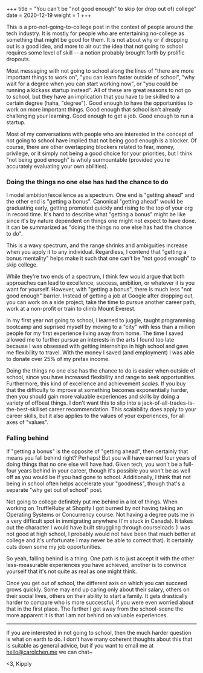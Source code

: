 +++
title = "You can't be \"not good enough\" to skip (or drop out of) college"
date = 2020-12-19
weight = 1
+++

This is a pro-not-going-to-college post in the context of people around the tech industry. It is mostly for people who are entertaining no-college as something that might be good for them. It is not about why or if dropping out is a good idea, and more to air out the idea that not going to school requires some level of skill -- a notion probably brought forth by prolific dropouts. 

Most messaging with not going to school along the lines of "there are more important things to work on", "you can learn faster outside of school", "why wait for a degree when you can start working now", or "you could be running a kickass startup instead". All of these are great reasons to not go to school, but they have an implication that you have to be skilled to a certain degree (haha, "degree"). Good enough to have the opportunities to work on more important things. Good enough that school isn't already challenging your learning. Good enough to get a job. Good enough to run a startup. 

Most of my conversations with people who are interested in the concept of not going to school have implied that not being good enough is a blocker. Of course, there are other overlapping blockers related to fear, money, privilege, or it simply not being a good choice for your priorities, but I think "not being good enough" is wholy surmountable (provided you're accurately evaluating your own abilities). 

### Doing the things no one else has had the chance to do

I model ambition/excellence as a spectrum. One end is "getting ahead" and the other end is "getting a bonus". Canonical "getting ahead" would be graduating early, getting promoted quickly and rising to the top of your org in record time. It's hard to describe what "getting a bonus" might be like since it's by nature dependent on things one might not expect to have done. It can be summarized as "doing the things no one else has had the chance to do". 

This is a wavy spectrum, and the range shrinks and ambiguities increase when you apply it to any individual. Regardless, I contend that "getting a bonus mentality" helps make it such that one can't be "not good enough" to skip college. 

While they're two ends of a spectrum, I think few would argue that both approaches can lead to excellence, success, ambition, or whatever it is you want for yourself. However, with "getting a bonus", there is much less "not good enough" barrier. Instead of getting a job at Google after dropping out, you can work on a side project, take the time to pursue another career path, work at a non-profit or train to climb Mount Everest.

In my first year not going to school, I learned to juggle, taught programming bootcamp and suprised myself by moving to a "city" with less than a million people for my first experience living away from home. The time I saved allowed me to further pursue an interests in the arts I found too late because I was obsessed with getting internships in high school and gave me flexibility to travel. With the money I saved (and employment) I was able to donate over 25% of my pretax income. 

Doing the things no one else has the chance to do is easier when outside of school, since you have increased flexibility and range to seek opportunities. Furthermore, this kind of excellence and achievement *scales*. If you buy that the difficulty to improve at something becomes exponentially harder, then you should gain more valuable experiences and skills by doing a variety of offbeat things. I don't want this to slip into a jack-of-all-trades-is-the-best-skillset career recommendation. This scalability does apply to your career skills, but it also applies to the values of your experiences, for all axes of "values". 

### Falling behind 

If "getting a bonus" is the opposite of "getting ahead", then certainly that means you fall behind right? Perhaps! But you will have earned four years of doing things that no one else will have had. Given tech, you won't be a full-four years behind in your career, though it's possible you won't be as well off as you would be if you had gone to school. Additionally, I think that not being in school often helps accelerate your "goodness", though that's a separate "why get out of school" post. 

Not going to college definitely put me behind in a lot of things. When working on TruffleRuby at Shopify I got burned by not having taking an Operating Systems or Concurrency course. Not having a degree puts me in a very difficult spot in immigrating anywhere (I'm stuck in Canada). It takes out the character I would have built struggling through courseloads (I was not good at high school, I probably would not have been that much better at college and it's unfortunate I may never be able to correct that). It certainly cuts down some my job opportunities. 

So yeah, falling behind is a thing. One path is to just accept it with the other less-measurable experiences you have achieved, another is to convince yourself that it's not quite as real as one might think. 

Once you get out of school, the different axis on which you can succeed grows quickly. Some may end up caring only about their salary, others on their social lives, others on their ability to start a family. It gets drastically harder to compare who is more successful, if you were even worried about that in the first place. The farther I get away from the school-scene the more apparent it is that I am not behind on valuable experiences.

----

If you are interested in not going to school, then the much harder question is what on earth to do. I don't have many coherent thoughts about this that is suitable as general advice, but if you want to email me at hello@carolchen.me we can chat~

<3, 
Kipply
